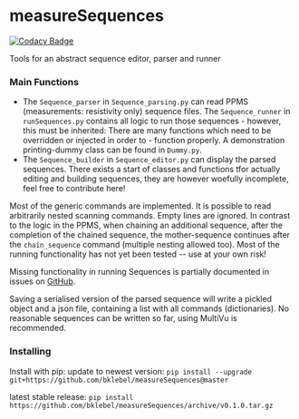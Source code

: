 # measureSequences

[![Codacy Badge](https://api.codacy.com/project/badge/Grade/ba794e9427f0457696a2861f39e04786)](https://app.codacy.com/app/bklebel/measureSequences?utm_source=github.com&utm_medium=referral&utm_content=bklebel/measureSequences&utm_campaign=Badge_Grade_Dashboard)

Tools for an abstract sequence editor, parser and runner

### Main Functions
- The `Sequence_parser` in `Sequence_parsing.py` can read PPMS (measurements: resistivity only) sequence files. 
The `Sequence_runner` in `runSequences.py` contains all logic to run those sequences - however, this must be inherited: There are many functions which need to be overridden or injected in order to - function properly. A demonstration printing-dummy class can be found in `Dummy.py`. 
- The `Sequence_builder` in `Sequence_editor.py` can display the parsed sequences. There exists a start of classes and functions tfor actually editing and building sequences, they are however woefully incomplete, feel free to contribute here!

Most of the generic commands are implemented. It is possible to read arbitrarily nested scanning commands. Empty lines are ignored. In contrast to the logic in the PPMS, when chaining an additional sequence, after the completion of the chained sequence, the mother-sequence continues after the `chain_sequence` command (multiple nesting allowed too). 
Most of the running functionality has not yet been tested -- use at your own risk! 

Missing functionality in running Sequences is partially documented in issues on [GitHub](https://github.com/bklebel/measureSequences). 

Saving a serialised version of the parsed sequence will write a pickled object and a json file, containing a list with all commands (dictionaries). No reasonable sequences can be written so far, using MultiVu is recommended.

### Installing

Install with pip: 
update to newest version:
`pip install --upgrade git+https://github.com/bklebel/measureSequences@master`

latest stable release: 
`pip install https://github.com/bklebel/measureSequences/archive/v0.1.0.tar.gz`
